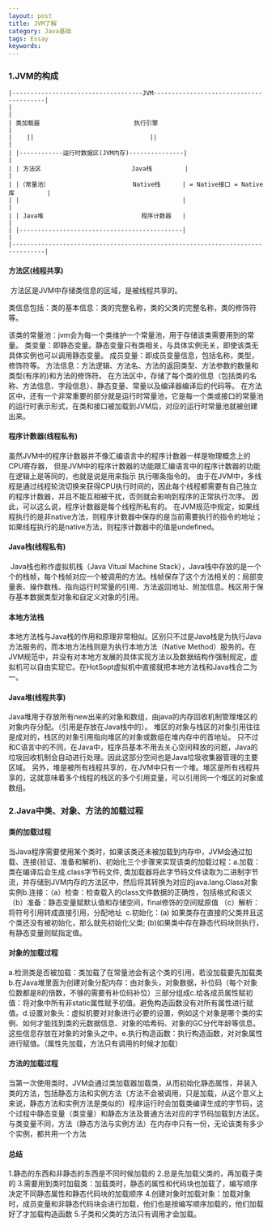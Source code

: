 ```yaml
---
layout: post
title: JVM了解
category: Java基础
tags: Essay
keywords: 
---
```


### 1.JVM的构成

```
|------------------------------------JVM----------------------------------------|
|																				|
| 类加载器							执行引擎                                       |
|	 ||								   ||			        					|
| |------------运行时数据区(JVM内存)---------------|	                       	   |
| |	方法区        					Java栈		  |	                     		  |		
| |（常量池）					   Native栈	    | = Native接口 = Native库   	   |
| |												|								|
| |	Java堆		  					程序计数器	|								|	
| |---------------------------------------------|								|
|-------------------------------------------------------------------------------|
```

#### 方法区(线程共享)

​		方法区是JVM中存储类信息的区域，是被线程共享的。

类信息包括：类的基本信息：类的完整名称，类的父类的完整名称，类的修饰符等。

该类的常量池：jvm会为每一个类维护一个常量池，用于存储该类需要用到的常量。
类变量：即静态变量。静态变量只有类相关，与具体实例无关，即使该类无具体实例也可以调用静态变量。
成员变量：即成员变量信息，包括名称，类型，修饰符等。
方法信息：方法逻辑、方法名、方法的返回类型、方法参数的数量和类型(有序的)和方法的修饰符。
在方法区中，存储了每个类的信息（包括类的名称、方法信息、字段信息）、静态变量、常量以及编译器编译后的代码等。
			在方法区中，还有一个非常重要的部分就是运行时常量池，它是每一个类或接口的常量池的运行时表示形式，在类和接口被加载到JVM后，对应的运行时常量池就被创建出来。
			

#### 程序计数器(线程私有)

虽然JVM中的程序计数器并不像汇编语言中的程序计数器一样是物理概念上的CPU寄存器，
			但是JVM中的程序计数器的功能跟汇编语言中的程序计数器的功能在逻辑上是等同的，也就是说是用来指示 执行哪条指令的。
			由于在JVM中，多线程是通过线程轮流切换来获得CPU执行时间的，因此每个线程都需要有自己独立的程序计数器，并且不能互相被干扰，否则就会影响到程序的正常执行次序。
			因此，可以这么说，程序计数器是每个线程所私有的。
			在JVM规范中规定，如果线程执行的是非native方法，则程序计数器中保存的是当前需要执行的指令的地址；如果线程执行的是native方法，则程序计数器中的值是undefined。
			

#### Java栈(线程私有)

​	Java栈也称作虚拟机栈（Java Vitual Machine Stack），Java栈中存放的是一个个的栈帧，每个栈帧对应一个被调用的方法。栈帧保存了这个方法相关的：局部变量表、操作数栈、
​			指向运行时常量的引用、方法返回地址、附加信息。栈区用于保存基本数据类型对象和自定义对象的引用。

#### 本地方法栈

本地方法栈与Java栈的作用和原理非常相似。区别只不过是Java栈是为执行Java方法服务的，而本地方法栈则是为执行本地方法（Native Method）服务的。在JVM规范中，并没有对本地方发展的具体实现方法以及数据结构作强制规定，虚拟机可以自由实现它。在HotSopt虚拟机中直接就把本地方法栈和Java栈合二为一。
			

#### Java堆(线程共享)

Java堆用于存放所有new出来的对象和数组，由java的内存回收机制管理堆区的对象内存分配。（引用是存放在Java栈中的）。
			堆区的对象与栈区的对象引用往往是成对的，栈区的对象引用指向堆区的对象或数组在堆内存中的首地址。
			只不过和C语言中的不同，在Java中，程序员基本不用去关心空间释放的问题，Java的垃圾回收机制会自动进行处理。因此这部分空间也是Java垃圾收集器管理的主要区域。
			另外，堆是被所有线程共享的，在JVM中只有一个堆。堆区是所有线程共享的，这就意味着多个线程的栈区的多个引用变量，可以引用同一个堆区的对象或数组。

### 2.Java中类、对象、方法的加载过程

#### 类的加载过程

​	当Java程序需要使用某个类时，如果该类还未被加载到内存中，JVM会通过加载、连接(验证、准备和解析)、初始化三个步骤来实现该类的加载过程：
​	a.加载： 类在编译后会生成.class字节码文件, 类加载器将此字节码文件读取为二进制字节流，并存储到JVM内存的方法区中，然后将其转换为对应的java.lang.Class对象实例
​	b.连接：（a）检查：检查载入的class文件数据的正确性，包括格式和语义 （b）准备：静态变量赋默认值和存储空间，final修饰的空间赋原值 （c）解析：将符号引用转成直接引用，分配地址
​	c.初始化：(a) 如果类存在直接的父类并且这个类还没有被初始化，那么就先初始化父类; (b)如果类中存在静态代码块则执行，有静态变量则赋指定值。
​	
#### 对象的加载过程
​	a.检测类是否被加载：类加载了在常量池会有这个类的引用，若没加载要先加载类
​	b.在Java堆里面为创建对象分配内存：由对象头，对象数据，补位码（每个对象位数都是8的倍数，不够的需要有补位码补位）三部分组成
​	c.给各成员属性赋初值：将对象中所有非static属性赋予初值。避免构造函数没有对所有属性进行赋值。
​	d.设置对象头：虚拟机要对对象进行必要的设置，例如这个对象是哪个类的实例、如何才能找到类的元数据信息、对象的哈希码、对象的GC分代年龄等信息。这些信息存放在对象的对象头之中。
​	e.执行构造函数：执行构造函数，对对象属性进行赋值。（属性先加载，方法只有调用的时候才加载）

#### 方法的加载过程
​	当第一次使用类时，JVM会通过类加载器加载类，从而初始化静态属性，并装入类的方法，包括静态方法和实例方法（方法不会被调用，只是加载，从这个意义上来说，静态方法和实例方法是类似的）
​	程序运行时会加载类编译生成的字节码，这个过程中静态变量（类变量）和静态方法及普通方法对应的字节码加载到方法区。
​	与类变量不同，方法（静态方法与实例方法）在内存中只有一份，无论该类有多少个实例，都共用一个方法

#### 总结
1.静态的东西和非静态的东西是不同时候加载的
2.总是先加载父类的，再加载子类的
3.需要用到类时加载类：加载类时，静态的属性和代码块也加载了，编写顺序决定不同静态属性和静态代码块的加载顺序
4.创建对象时加载对象：加载对象时，成员变量和非静态代码块会进行加载，他们也是按编写顺序加载的，他们加载好了才加载构造函数
5.子类和父类的方法只有调用才会加载。
